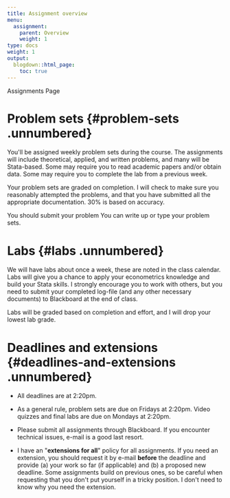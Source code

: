 ```yaml
---
title: Assignment overview
menu:
  assignment:
    parent: Overview
    weight: 1
type: docs
weight: 1
output:
  blogdown::html_page:
    toc: true
---
```


Assignments Page 

# Problem sets {#problem-sets .unnumbered}

You'll be assigned weekly problem sets during the course. The
assignments will include theoretical, applied, and written problems, and
many will be Stata-based. Some may require you to read academic papers
and/or obtain data. Some may require you to complete the lab from a
previous week.

Your problem sets are graded on completion. I will check to make
sure you reasonably attempted the problems, and that you have submitted
all the appropriate documentation. 30\% is based on accuracy.


You should submit your problem 
You can write up or type your problem sets.



# Labs {#labs .unnumbered}


We will have labs about once a week, these are noted in the class
calendar. Labs will give you a chance to apply your econometrics
knowledge and build your Stata skills. I strongly encourage you to work
with others, but you need to submit your completed log-file (and any
other necessary documents) to Blackboard at the end of class.

Labs will be graded based on completion and effort, and I will
drop your lowest lab grade.


# Deadlines and extensions {#deadlines-and-extensions .unnumbered}

-   All deadlines are at 2:20pm.

-   As a general rule, problem sets are due on Fridays at 2:20pm. Video
    quizzes and final labs are due on Mondays at 2:20pm.

-   Please submit all assignments through Blackboard. If you encounter
    technical issues, e-mail is a good last resort.

-   I have an "**extensions for all**" policy for all assignments. If
    you need an extension, you should request it by e-mail **before**
    the deadline and provide (a) your work so far (if applicable)
    and (b) a proposed new deadline. Some assignments build on previous
    ones, so be careful when requesting that you don't put yourself in a
    tricky position. I don't need to know why you need the extension.